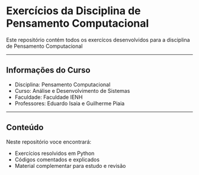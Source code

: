 # Exercícios da Disciplina de Pensamento Computacional
 Este repositório contém todos os exercícos desenvolvidos para a disciplina de Pensamento Computacional

---

## Informações do Curso
- Disciplina: Pensamento Computacional
- Curso: Análise e Desenvolvimento de Sistemas
- Faculdade: Faculdade IENH
- Professores: Eduardo Isaia e Guilherme Piaia

---

## Conteúdo
Neste repositório voce encontrará:

- Exercícios resolvidos em Python
- Códigos comentados e explicados
- Material complementar para estudo e revisão
